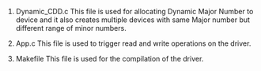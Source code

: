 
1. Dynamic_CDD.c
    This file is used for allocating Dynamic Major Number to device and it also creates multiple devices with same Major number but different range of minor numbers.

2. App.c
    This file is used to trigger read and write operations on the driver.

3. Makefile
    This file is used for the compilation of the driver.
